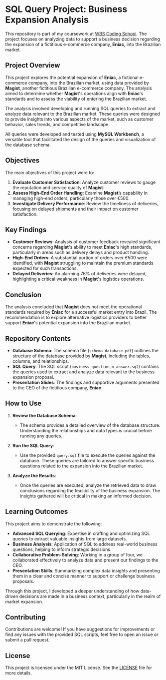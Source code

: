 # SQL Query Project: Business Expansion Analysis

This repository is part of my coursework at [WBS Coding School](https://www.wbscodingschool.com/). The project focuses on analyzing data to support a business decision regarding the expansion of a fictitious e-commerce company, **Eniac**, into the Brazilian market.

## Project Overview

This project explores the potential expansion of **Eniac**, a fictional e-commerce company, into the Brazilian market, using data provided by **Magist**, another fictitious Brazilian e-commerce company. The analysis aimed to determine whether **Magist**'s operations align with **Eniac**'s standards and to assess the viability of entering the Brazilian market.

The analysis involved developing and running SQL queries to extract and analyze data relevant to the Brazilian market. These queries were designed to provide insights into various aspects of the market, such as customer behavior, sales trends, and competitive landscape.

All queries were developed and tested using **MySQL Workbench**, a versatile tool that facilitated the design of the queries and visualization of the database schema.

## Objectives

The main objectives of this project were to:

1. **Evaluate Customer Satisfaction**: Analyze customer reviews to gauge the reputation and service quality of **Magist**.
2. **Assess High-End Order Handling**: Examine **Magist**’s capability in managing high-end orders, particularly those over €500.
3. **Investigate Delivery Performance**: Review the timeliness of deliveries, focusing on delayed shipments and their impact on customer satisfaction.

## Key Findings

- **Customer Reviews**: Analysis of customer feedback revealed significant concerns regarding **Magist**'s ability to meet **Eniac**'s high standards, particularly in areas such as delivery delays and product handling.
- **High-End Orders**: A substantial portion of orders over €500 were identified, with **Magist** struggling to maintain the premium standards expected for such transactions.
- **Delayed Deliveries**: An alarming 76% of deliveries were delayed, highlighting a critical weakness in **Magist**'s logistics operations.



## Conclusion

The analysis concluded that **Magist** does not meet the operational standards required by **Eniac** for a successful market entry into Brazil. The recommendation is to explore alternative logistics providers to better support **Eniac**'s potential expansion into the Brazilian market.

## Repository Contents

- **Database Schema**: The schema file (`schema_database.pdf`) outlines the structure of the database provided by **Magist**, including the tables, columns, and relationships.
- **SQL Query**: The SQL script (`business_question_n_answer.sql`) contains the queries used to extract and analyze data relevant to the business expansion proposal.
- **Presentation Slides**: The findings and supportive arguments presented to the CEO of the fictitious company, **Eniac**.

## How to Use

1. **Review the Database Schema**:
   - The schema provides a detailed overview of the database structure. Understanding the relationships and data types is crucial before running any queries.

2. **Run the SQL Query**:
   - Use the provided `query.sql` file to execute the queries against the database. These queries are tailored to answer specific business questions related to the expansion into the Brazilian market.

3. **Analyze the Results**:
   - Once the queries are executed, analyze the retrieved data to draw conclusions regarding the feasibility of the business expansion. The insights gathered will be critical in making an informed decision.

## Learning Outcomes

This project aims to demonstrate the following:

- **Advanced SQL Querying**: Expertise in crafting and optimizing SQL queries to extract valuable insights from large datasets.
- **Business Analysis**: Application of SQL to address real-world business questions, helping to inform strategic decisions.
- **Collaborative Problem-Solving**: Working in a group of four, we collaborated effectively to analyze data and present our findings to the CEO.
- **Presentation Skills**: Summarizing complex data insights and presenting them in a clear and concise manner to support or challenge business proposals.

Through this project, I developed a deeper understanding of how data-driven decisions are made in a business context, particularly in the realm of market expansion.

## Contributing

Contributions are welcome! If you have suggestions for improvements or find any issues with the provided SQL scripts, feel free to open an issue or submit a pull request.

## License

This project is licensed under the MIT License. See the [LICENSE](MIT) file for more details.
